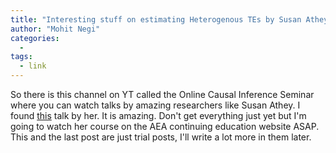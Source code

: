 ```yaml
---
title: "Interesting stuff on estimating Heterogenous TEs by Susan Athey"
author: "Mohit Negi"
categories:
  - 
tags:
  - link
---
```

So there is this channel on YT called the Online Causal Inference Seminar where you can watch talks by amazing researchers like Susan Athey. I found [this](https://www.youtube.com/watch?v=iik25wqIuFo) talk by her. It is amazing. Don't get everything just yet but I'm going to watch her course on the AEA continuing education website ASAP. This and the last post are just trial posts, I'll write a lot more in them later.
